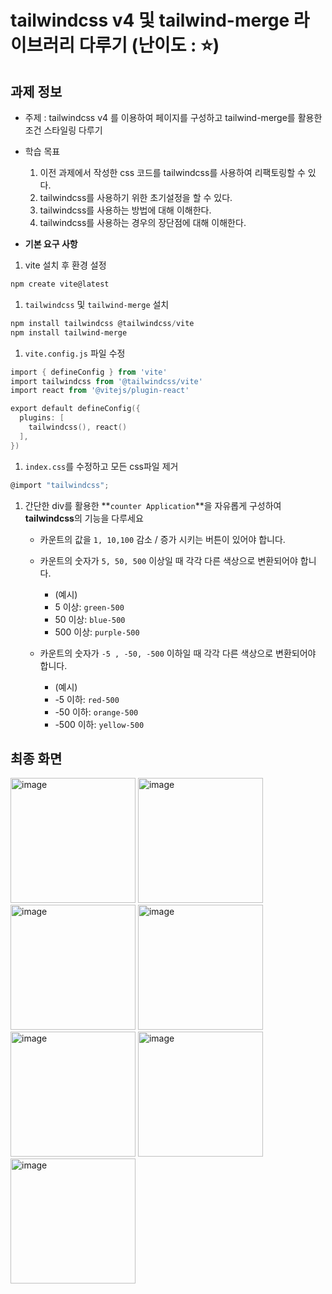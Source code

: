 # tailwindcss v4 및 tailwind-merge 라이브러리 다루기 (난이도 : ⭐️)

## 과제 정보

- 주제 : tailwindcss v4 를 이용하여 페이지를 구성하고 tailwind-merge를 활용한 조건 스타일링 다루기
- 학습 목표
    1. 이전 과제에서 작성한 css 코드를 tailwindcss를 사용하여 리팩토링할 수 있다.
    2. tailwindcss를 사용하기 위한 초기설정을 할 수 있다.
    3. tailwindcss를 사용하는 방법에 대해 이해한다.
    4. tailwindcss를 사용하는 경우의 장단점에 대해 이해한다.
 
- **기본 요구 사항**
1. vite 설치 후 환경 설정

```powershell
npm create vite@latest
```

1. `tailwindcss` 및 `tailwind-merge` 설치 

```powershell
npm install tailwindcss @tailwindcss/vite
npm install tailwind-merge
```

1. `vite.config.js` 파일 수정

```powershell
import { defineConfig } from 'vite'
import tailwindcss from '@tailwindcss/vite'
import react from '@vitejs/plugin-react'

export default defineConfig({
  plugins: [
    tailwindcss(), react()
  ],
})
```

1. `index.css`를 수정하고 모든 css파일 제거

```powershell
@import "tailwindcss";
```

1. 간단한 div를 활용한 **`counter Application`**을 자유롭게 구성하여 **tailwindcss**의 기능을 다루세요
    - 카운트의 값을 `1, 10,100`  감소 / 증가 시키는 버튼이 있어야 합니다.
    - 카운트의 숫자가 `5, 50, 500` 이상일 때 각각 다른 색상으로 변환되어야 합니다.
        - (예시)
        - 5 이상: `green-500`
        - 50 이상: `blue-500`
        - 500 이상: `purple-500`
        
    - 카운트의 숫자가 `-5 , -50, -500` 이하일 때 각각 다른 색상으로 변환되어야 합니다.
        - (예시)
        - -5 이하: `red-500`
        - -50 이하: `orange-500`
        - -500 이하: `yellow-500`

## 최종 화면

<img width="200" height="200" alt="image" src="https://github.com/user-attachments/assets/58eb3e22-249a-41d3-abe1-47b91e1327d6" />
<img width="200" height="200" alt="image" src="https://github.com/user-attachments/assets/28f47160-9974-4111-89af-53e1f26eb62f" />
<img width="200" height="200" alt="image" src="https://github.com/user-attachments/assets/2a4d4d94-a799-4837-ad60-8db4c3c3d2c1" />
<img width="200" height="200" alt="image" src="https://github.com/user-attachments/assets/42fdc294-7247-4e2d-af2b-ce15ad744da0" />
<img width="200" height="200" alt="image" src="https://github.com/user-attachments/assets/658c52c7-c9c3-4635-a055-e6c514f9fac6" />
<img width="200" height="200" alt="image" src="https://github.com/user-attachments/assets/304838d9-b1d5-41cb-a37a-2c31675ede07" />
<img width="200" height="200" alt="image" src="https://github.com/user-attachments/assets/5a6d742b-6666-4042-919f-5944c8c754af" />






